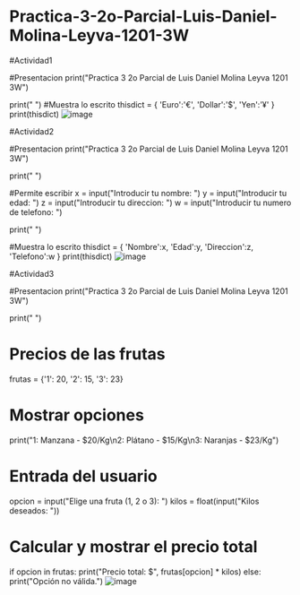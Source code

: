 # Practica-3-2o-Parcial-Luis-Daniel-Molina-Leyva-1201-3W

#Actividad1

#Presentacion
print("Practica 3 2o Parcial de Luis Daniel Molina Leyva 1201 3W")

print(" ")
#Muestra lo escrito
thisdict = {
'Euro':'€',
'Dollar':'$', 
'Yen':'¥'
}
print(thisdict)
![image](https://github.com/user-attachments/assets/b17fac56-f709-494e-94d5-3837676e5090)

#Actividad2

#Presentacion
print("Practica 3 2o Parcial de Luis Daniel Molina Leyva 1201 3W")

print(" ")

#Permite escribir
x = input("Introducir tu nombre: ")
y = input("Introducir tu edad: ")
z = input("Introducir tu direccion: ")
w = input("Introducir tu numero de telefono: ")

print(" ")

#Muestra lo escrito
thisdict = {
'Nombre':x,
'Edad':y, 
'Direccion':z,
'Telefono':w
}
print(thisdict)
![image](https://github.com/user-attachments/assets/5d06a04b-df4f-483f-87f9-3dfe1d9abc3d)

#Actividad3

#Presentacion
print("Practica 3 2o Parcial de Luis Daniel Molina Leyva 1201 3W")

print(" ")

# Precios de las frutas
frutas = {'1': 20, '2': 15, '3': 23}

# Mostrar opciones
print("1: Manzana - $20/Kg\n2: Plátano - $15/Kg\n3: Naranjas - $23/Kg")

# Entrada del usuario
opcion = input("Elige una fruta (1, 2 o 3): ")
kilos = float(input("Kilos deseados: "))

# Calcular y mostrar el precio total
if opcion in frutas:
    print("Precio total: $", frutas[opcion] * kilos)
else:
    print("Opción no válida.")
![image](https://github.com/user-attachments/assets/6dd74a0c-804b-42f4-b30d-f8ebe95eea59)


